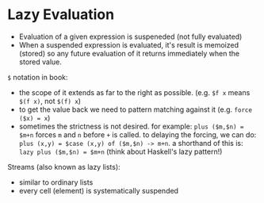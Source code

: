 # Lazy Evaluation

- Evaluation of a given expression is suspeneded (not fully evaluated)
- When a suspended expression is evaluated, it's result is memoized (stored) so
  any future evaluation of it returns immediately when the stored value.

`$` notation in book:

- the scope of it extends as far to the right as possible. (e.g. `$f x` means `$(f x)`, not `$(f) x`)
- to get the value back we need to pattern matching against it (e.g. `force ($x) = x`)
- sometimes the strictness is not desired. for example: `plus ($m,$n) = $m+n` forces `m` and `n` before `+` is called.
  to delaying the forcing, we can do: `plus (x,y) = $case (x,y) of ($m,$n) -> m+n`.
  a shorthand of this is: `lazy plus ($m,$n) = $m+n` (think about Haskell's lazy pattern!)

Streams (also known as lazy lists):

- similar to ordinary lists
- every cell (element) is systematically suspended

